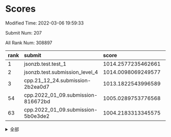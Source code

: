# Scores

Modified Time: 2022-03-06 19:59:33

Submit Num: 207

All Rank Num: 308897

| rank |               submit               |       score        |       sigma        | pk_num |
| :--- | :--------------------------------- | :----------------- | :----------------- | :----- |
| 1    | jsonzb.test.test_1                 | 1014.2577235462661 | 0.8417413068825829 | 5963   |
| 2    | jsonzb.test.submission_level_4     | 1014.0098069249577 | 0.8148281467462339 | 5974   |
| 3    | cpp.21_12_24.submission-2b2ea0d7   | 1013.1822543996589 | 0.8058388481876205 | 5968   |
| 54   | cpp.2022_01_09.submission-816672bd | 1005.0289753776568 | 0.7176693423374201 | 5971   |
| 63   | cpp.2022_01_09.submission-5b0e3de2 | 1004.2183313345575 | 0.7204877359039135 | 5971   |


<details>
<summary>全部</summary>

| rank |                 submit                 |       score        |       sigma        | pk_num |
| :--- | :------------------------------------- | :----------------- | :----------------- | :----- |
| 1    | jsonzb.test.test_1                     | 1014.2577235462661 | 0.8417413068825829 | 5963   |
| 2    | jsonzb.test.submission_level_4         | 1014.0098069249577 | 0.8148281467462339 | 5974   |
| 3    | cpp.21_12_24.submission-2b2ea0d7       | 1013.1822543996589 | 0.8058388481876205 | 5968   |
| 4    | gobigger.level_3.submission_level_3_22 | 1011.6560994335414 | 0.7561571789202345 | 5967   |
| 5    | gobigger.level_3.submission_level_3_38 | 1011.2132699227731 | 0.7687932315375785 | 5967   |
| 6    | gobigger.level_3.submission_level_3_32 | 1011.1862805183762 | 0.7771068711061382 | 5966   |
| 7    | gobigger.level_3.submission_level_3_45 | 1011.0851990260919 | 0.796810436143249  | 5966   |
| 8    | gobigger.level_3.submission_level_3_31 | 1011.0261245232929 | 0.757730005301983  | 5972   |
| 9    | gobigger.level_3.submission_level_3_46 | 1010.8288421369311 | 0.7703430038173427 | 5971   |
| 10   | gobigger.level_3.submission_level_3_4  | 1010.6982438759719 | 0.7744241017314644 | 5969   |
| 11   | gobigger.level_3.submission_level_3_12 | 1010.6640233109415 | 0.7487327316055589 | 5970   |
| 12   | gobigger.level_3.submission_level_3_27 | 1010.5956611464057 | 0.7587689850660054 | 5967   |
| 13   | gobigger.level_3.submission_level_3_23 | 1010.5387574592402 | 0.8008802754679265 | 5969   |
| 14   | gobigger.level_3.submission_level_3_48 | 1010.5386260898949 | 0.7795816956250864 | 5973   |
| 15   | gobigger.level_3.submission_level_3_6  | 1010.4894564314293 | 0.7764578188292486 | 5971   |
| 16   | gobigger.level_3.submission_level_3_26 | 1010.3185151128733 | 0.7777414447571812 | 5968   |
| 17   | gobigger.level_3.submission_level_3_20 | 1010.2615129529283 | 0.77158969779993   | 5972   |
| 18   | gobigger.level_3.submission_level_3_44 | 1010.2451171737612 | 0.7627545125980576 | 5968   |
| 19   | gobigger.level_3.submission_level_3_17 | 1010.2157485486905 | 0.7536799142643003 | 5971   |
| 20   | gobigger.level_3.submission_level_3_16 | 1010.145460841297  | 0.7833154658902401 | 5968   |
| 21   | gobigger.level_3.submission_level_3_0  | 1009.9592853368531 | 0.7450709171172366 | 5960   |
| 22   | gobigger.level_3.submission_level_3_28 | 1009.912837078603  | 0.7613194665048523 | 5967   |
| 23   | gobigger.level_3.submission_level_3_25 | 1009.855040264395  | 0.7699112241426833 | 5968   |
| 24   | gobigger.level_3.submission_level_3_21 | 1009.8483018333002 | 0.7499239830657651 | 5964   |
| 25   | gobigger.level_3.submission_level_3_9  | 1009.8079462550281 | 0.7680222442292243 | 5965   |
| 26   | gobigger.level_3.submission_level_3_19 | 1009.6745304903717 | 0.7750170177654458 | 5972   |
| 27   | gobigger.level_3.submission_level_3_35 | 1009.6498818747144 | 0.740888224161455  | 5972   |
| 28   | gobigger.level_3.submission_level_3_40 | 1009.6243581017904 | 0.7614368459424814 | 5969   |
| 29   | gobigger.level_3.submission_level_3_11 | 1009.5143473635776 | 0.7519301251470998 | 5971   |
| 30   | gobigger.level_3.submission_level_3_33 | 1009.4546077925918 | 0.7499940758673119 | 5969   |
| 31   | gobigger.level_3.submission_level_3_43 | 1009.4369173948523 | 0.7540082071508483 | 5968   |
| 32   | gobigger.level_3.submission_level_3_14 | 1009.4319303259624 | 0.7519613324569225 | 5968   |
| 33   | gobigger.level_3.submission_level_3_2  | 1009.4098348049196 | 0.7548014334773963 | 5972   |
| 34   | gobigger.level_3.submission_level_3_30 | 1009.3991763930392 | 0.7540286842580166 | 5971   |
| 35   | gobigger.level_3.submission_level_3_18 | 1009.3938897601598 | 0.7441933894229759 | 5968   |
| 36   | gobigger.level_3.submission_level_3_42 | 1009.3170207388983 | 0.7514535899082835 | 5972   |
| 37   | gobigger.level_3.submission_level_3_29 | 1009.3114560970936 | 0.7609004697218908 | 5972   |
| 38   | gobigger.level_3.submission_level_3_13 | 1009.3107869942324 | 0.7540645112525495 | 5963   |
| 39   | gobigger.level_3.submission_level_3_36 | 1009.2546053724492 | 0.7352502788687886 | 5968   |
| 40   | gobigger.level_3.submission_level_3_8  | 1009.2516569145373 | 0.7514012782935924 | 5968   |
| 41   | gobigger.level_3.submission_level_3_34 | 1009.2186166913002 | 0.7633661182198471 | 5965   |
| 42   | gobigger.level_3.submission_level_3_10 | 1009.2142687626794 | 0.7660678370465296 | 5967   |
| 43   | gobigger.level_3.submission_level_3_47 | 1009.1733206277594 | 0.7484842825136965 | 5967   |
| 44   | gobigger.level_3.submission_level_3_7  | 1009.1700104122039 | 0.7605491099577899 | 5970   |
| 45   | gobigger.level_3.submission_level_3_41 | 1009.0501561946547 | 0.746799941488966  | 5969   |
| 46   | gobigger.level_3.submission_level_3_15 | 1009.0311453812627 | 0.76184848810569   | 5966   |
| 47   | gobigger.level_3.submission_level_3_1  | 1008.9905057458997 | 0.7478660917497788 | 5968   |
| 48   | gobigger.level_3.submission_level_3_39 | 1008.8711597472284 | 0.754824137892333  | 5975   |
| 49   | gobigger.level_3.submission_level_3_49 | 1008.7178844289966 | 0.7500225240960967 | 5972   |
| 50   | gobigger.level_3.submission_level_3_37 | 1008.5517651920694 | 0.7368993246120668 | 5969   |
| 51   | gobigger.level_3.submission_level_3_24 | 1008.5360593029457 | 0.737135937930901  | 5972   |
| 52   | gobigger.level_3.submission_level_3_5  | 1008.4693756977193 | 0.742120284824016  | 5969   |
| 53   | gobigger.level_3.submission_level_3_3  | 1007.1360319179756 | 0.7263887425399128 | 5966   |
| 54   | cpp.2022_01_09.submission-816672bd     | 1005.0289753776568 | 0.7176693423374201 | 5971   |
| 55   | gobigger.level_1.submission_level_1_4  | 1004.8004374814409 | 0.7333296845969781 | 5964   |
| 56   | gobigger.level_1.submission_level_1_10 | 1004.7812870615624 | 0.7299875178464774 | 5973   |
| 57   | gobigger.level_1.submission_level_1_36 | 1004.5027159676036 | 0.7308159738118054 | 5969   |
| 58   | gobigger.level_1.submission_level_1_24 | 1004.4869225280912 | 0.7165920355945595 | 5974   |
| 59   | gobigger.level_1.submission_level_1_37 | 1004.4582343054869 | 0.7156497712085078 | 5975   |
| 60   | gobigger.level_1.submission_level_1_9  | 1004.4563488052311 | 0.7140182400226045 | 5967   |
| 61   | gobigger.level_1.submission_level_1_16 | 1004.4475590280774 | 0.720515512160053  | 5966   |
| 62   | gobigger.level_1.submission_level_1_46 | 1004.4312831388569 | 0.7030573001073716 | 5971   |
| 63   | cpp.2022_01_09.submission-5b0e3de2     | 1004.2183313345575 | 0.7204877359039135 | 5971   |
| 64   | gobigger.level_1.submission_level_1_34 | 1004.1804576482689 | 0.7169396522674039 | 5970   |
| 65   | gobigger.level_1.submission_level_1_43 | 1004.0614464364648 | 0.7287768881650053 | 5967   |
| 66   | gobigger.level_1.submission_level_1_12 | 1003.9864066778173 | 0.7150887782110317 | 5968   |
| 67   | gobigger.level_1.submission_level_1_27 | 1003.9705254272085 | 0.7179614696603965 | 5968   |
| 68   | gobigger.level_1.submission_level_1_41 | 1003.868765298565  | 0.7118563464251241 | 5971   |
| 69   | gobigger.level_1.submission_level_1_45 | 1003.865125467753  | 0.7198198408473584 | 5964   |
| 70   | gobigger.level_1.submission_level_1_32 | 1003.8527931347999 | 0.7294938409427759 | 5967   |
| 71   | gobigger.level_1.submission_level_1_39 | 1003.789730379601  | 0.6972069344359754 | 5970   |
| 72   | gobigger.level_1.submission_level_1_19 | 1003.7363715346794 | 0.7146457962593551 | 5975   |
| 73   | gobigger.level_1.submission_level_1_17 | 1003.6287868659782 | 0.7112808389756873 | 5963   |
| 74   | gobigger.level_1.submission_level_1_2  | 1003.552002534218  | 0.7262855662482745 | 5972   |
| 75   | gobigger.level_1.submission_level_1_15 | 1003.5209425570856 | 0.7170378853990125 | 5971   |
| 76   | gobigger.level_1.submission_level_1_48 | 1003.4925069375944 | 0.7137955999047236 | 5968   |
| 77   | gobigger.level_1.submission_level_1_25 | 1003.2923263656064 | 0.7233347709392408 | 5966   |
| 78   | gobigger.level_1.submission_level_1_49 | 1003.2871939192734 | 0.7069897301245507 | 5970   |
| 79   | gobigger.level_1.submission_level_1_7  | 1003.242032934482  | 0.7097384908034025 | 5968   |
| 80   | gobigger.level_1.submission_level_1_8  | 1003.2398006255806 | 0.7133069818419332 | 5967   |
| 81   | gobigger.level_1.submission_level_1_47 | 1003.2048044641917 | 0.723928097565072  | 5964   |
| 82   | gobigger.level_1.submission_level_1_38 | 1003.1711248548758 | 0.7171232656768753 | 5971   |
| 83   | gobigger.level_1.submission_level_1_28 | 1003.1338846689468 | 0.6999817617304167 | 5973   |
| 84   | gobigger.level_1.submission_level_1_30 | 1003.080113722354  | 0.721798489318206  | 5975   |
| 85   | gobigger.level_1.submission_level_1_5  | 1003.0538217430382 | 0.7070920681325157 | 5973   |
| 86   | gobigger.level_1.submission_level_1_14 | 1003.0475603614718 | 0.716516423687531  | 5967   |
| 87   | gobigger.level_1.submission_level_1_13 | 1003.0412190841552 | 0.7146531496308796 | 5964   |
| 88   | gobigger.level_1.submission_level_1_3  | 1003.0405443357556 | 0.7038868199064623 | 5971   |
| 89   | gobigger.level_1.submission_level_1_20 | 1003.0107842347151 | 0.7074720922065963 | 5967   |
| 90   | gobigger.level_1.submission_level_1_44 | 1002.9872304060208 | 0.7076220959084046 | 5966   |
| 91   | gobigger.level_1.submission_level_1_6  | 1002.8888860696442 | 0.7242345239156585 | 5971   |
| 92   | gobigger.level_1.submission_level_1_18 | 1002.8530103923821 | 0.720796554455633  | 5968   |
| 93   | gobigger.level_1.submission_level_1_0  | 1002.8106346157016 | 0.7114412063409096 | 5972   |
| 94   | gobigger.level_1.submission_level_1_35 | 1002.7854120535036 | 0.7217593766331437 | 5970   |
| 95   | gobigger.level_1.submission_level_1_31 | 1002.740670829713  | 0.7154914747133566 | 5973   |
| 96   | gobigger.level_1.submission_level_1_21 | 1002.6385243400246 | 0.725006302271726  | 5970   |
| 97   | gobigger.level_1.submission_level_1_33 | 1002.6209497075536 | 0.7112045855580329 | 5972   |
| 98   | gobigger.level_1.submission_level_1_11 | 1002.5953247974003 | 0.7136994685833588 | 5965   |
| 99   | gobigger.level_1.submission_level_1_26 | 1002.5407301494233 | 0.7165753665660778 | 5971   |
| 100  | gobigger.level_1.submission_level_1_29 | 1002.4757228581676 | 0.7076494601321708 | 5971   |
| 101  | gobigger.level_1.submission_level_1_1  | 1002.323010161412  | 0.7213804673518367 | 5971   |
| 102  | gobigger.level_1.submission_level_1_22 | 1002.2535835253725 | 0.7075751958020576 | 5967   |
| 103  | gobigger.level_1.submission_level_1_40 | 1002.2242113536893 | 0.7344543286767343 | 5964   |
| 104  | gobigger.level_1.submission_level_1_42 | 1001.7946263450478 | 0.7089337196495922 | 5973   |
| 105  | gobigger.level_1.submission_level_1_23 | 1001.6710834958077 | 0.7093396573331442 | 5968   |
| 106  | gobigger.random.submission_random_25   | 997.4302408887918  | 0.7030156463998584 | 5970   |
| 107  | gobigger.random.submission_random_4    | 997.3728657054488  | 0.7118792547868491 | 5970   |
| 108  | gobigger.random.submission_random_40   | 997.1768718381214  | 0.7150799169251045 | 5973   |
| 109  | gobigger.random.submission_random_49   | 997.1108267242196  | 0.7097881222024953 | 5967   |
| 110  | gobigger.random.submission_random_44   | 997.1045007090967  | 0.7033542864006792 | 5971   |
| 111  | gobigger.random.submission_random_13   | 997.0905758084898  | 0.715587895670475  | 5966   |
| 112  | gobigger.random.submission_random_28   | 997.0096475278476  | 0.6985260860980126 | 5970   |
| 113  | gobigger.random.submission_random_6    | 996.8843585423182  | 0.7167372942740898 | 5972   |
| 114  | gobigger.random.submission_random_1    | 996.8583327695538  | 0.6961437850436607 | 5968   |
| 115  | gobigger.random.submission_random_42   | 996.7986926413785  | 0.7077344281903847 | 5965   |
| 116  | gobigger.random.submission_random_36   | 996.7504387460874  | 0.6947917633030223 | 5964   |
| 117  | gobigger.random.submission_random_34   | 996.6738499113088  | 0.7073004390093204 | 5970   |
| 118  | gobigger.random.submission_random_39   | 996.6537504692051  | 0.7118271168051318 | 5963   |
| 119  | gobigger.random.submission_random_0    | 996.5025470650288  | 0.7072686192447036 | 5966   |
| 120  | gobigger.random.submission_random_38   | 996.4813320351203  | 0.6988947880825201 | 5966   |
| 121  | gobigger.random.submission_random_15   | 996.4042088854726  | 0.7100062249918848 | 5965   |
| 122  | gobigger.random.submission_random_43   | 996.344889136071   | 0.7127955785930321 | 5967   |
| 123  | gobigger.random.submission_random_19   | 996.3270901445757  | 0.7097255986245211 | 5972   |
| 124  | gobigger.random.submission_random_23   | 996.3036227178443  | 0.7044049876206591 | 5968   |
| 125  | gobigger.random.submission_random_14   | 996.2970020410755  | 0.7177578528899962 | 5968   |
| 126  | gobigger.random.submission_random_9    | 996.1526766543503  | 0.7059823577807337 | 5971   |
| 127  | gobigger.random.submission_random_26   | 996.1199552325523  | 0.7042849476899684 | 5972   |
| 128  | gobigger.random.submission_random_29   | 995.9881649648155  | 0.7147563452400069 | 5968   |
| 129  | gobigger.random.submission_random_35   | 995.9305015999433  | 0.7169498440905523 | 5966   |
| 130  | gobigger.random.submission_random_21   | 995.9198013186349  | 0.7096904045470124 | 5972   |
| 131  | gobigger.random.submission_random_3    | 995.9066290512908  | 0.7199905392717957 | 5969   |
| 132  | gobigger.random.submission_random_32   | 995.9020596875363  | 0.7170396556864173 | 5972   |
| 133  | gobigger.random.submission_random_20   | 995.8797404787468  | 0.7030550093990997 | 5967   |
| 134  | gobigger.random.submission_random_33   | 995.8336401744773  | 0.7014086620702097 | 5969   |
| 135  | gobigger.random.submission_random_46   | 995.8154463400607  | 0.7101946044707138 | 5969   |
| 136  | gobigger.random.submission_random_16   | 995.7852765919932  | 0.7088681285942864 | 5977   |
| 137  | gobigger.random.submission_random_7    | 995.7475265098703  | 0.7013450939618469 | 5970   |
| 138  | gobigger.random.submission_random_41   | 995.6686817014323  | 0.712390897456193  | 5972   |
| 139  | gobigger.random.submission_random_12   | 995.6650264141671  | 0.7013332138430705 | 5974   |
| 140  | gobigger.random.submission_random_10   | 995.6279841695167  | 0.7207643023382346 | 5972   |
| 141  | gobigger.random.submission_random_27   | 995.6143460735127  | 0.7224981458627541 | 5970   |
| 142  | gobigger.random.submission_random_24   | 995.5513061691661  | 0.7038989051697104 | 5970   |
| 143  | gobigger.random.submission_random_22   | 995.513179399034   | 0.7009200645994059 | 5971   |
| 144  | gobigger.random.submission_random_37   | 995.4864011918912  | 0.7147293001799343 | 5970   |
| 145  | gobigger.random.submission_random_47   | 995.4691685989051  | 0.7147950268212457 | 5974   |
| 146  | gobigger.random.submission_random_8    | 995.3364587069867  | 0.7158017094790051 | 5971   |
| 147  | gobigger.random.submission_random_45   | 995.3180030588943  | 0.7108021175671438 | 5966   |
| 148  | gobigger.random.submission_random_11   | 995.3017365085111  | 0.7235388535380533 | 5965   |
| 149  | gobigger.random.submission_random_18   | 995.2802973513996  | 0.6996465184327003 | 5968   |
| 150  | gobigger.random.submission_random_48   | 995.2089160928647  | 0.7088064448564886 | 5968   |
| 151  | gobigger.random.submission_random_2    | 994.866909025597   | 0.72192842046855   | 5969   |
| 152  | gobigger.random.submission_random_30   | 994.6046131947417  | 0.7112900197083096 | 5971   |
| 153  | gobigger.random.submission_random_31   | 994.5383175227793  | 0.7230622780892737 | 5968   |
| 154  | gobigger.random.submission_random_17   | 994.2005146551903  | 0.7195424214254752 | 5969   |
| 155  | gobigger.level_2.submission_level_2_24 | 994.08089423384    | 0.7233565429706236 | 5967   |
| 156  | gobigger.level_2.submission_level_2_14 | 993.8553291440627  | 0.7567104128546722 | 5967   |
| 157  | gobigger.random.submission_random_5    | 993.8451892506591  | 0.7322801482743647 | 5970   |
| 158  | gobigger.level_2.submission_level_2_41 | 993.6717197448412  | 0.7256538310265463 | 5969   |
| 159  | gobigger.level_2.submission_level_2_25 | 993.5243344093708  | 0.7542107393203286 | 5968   |
| 160  | gobigger.level_2.submission_level_2_7  | 993.5236495401139  | 0.7400218290601759 | 5968   |
| 161  | gobigger.level_2.submission_level_2_12 | 993.5074242164945  | 0.7158827199815399 | 5970   |
| 162  | gobigger.level_2.submission_level_2_34 | 993.4601228951944  | 0.7308661702975799 | 5970   |
| 163  | gobigger.level_2.submission_level_2_20 | 993.4413398151236  | 0.7377386376885302 | 5963   |
| 164  | gobigger.level_2.submission_level_2_3  | 993.413122916109   | 0.7362795345456429 | 5973   |
| 165  | gobigger.level_2.submission_level_2_22 | 993.3600272433648  | 0.7442946075800696 | 5969   |
| 166  | gobigger.level_2.submission_level_2_9  | 993.34115280617    | 0.7410164267714598 | 5966   |
| 167  | gobigger.level_2.submission_level_2_23 | 993.3208755543951  | 0.7388170349849581 | 5976   |
| 168  | gobigger.level_2.submission_level_2_13 | 993.2454067752711  | 0.7398259596993845 | 5976   |
| 169  | gobigger.level_2.submission_level_2_44 | 993.0674980386282  | 0.7337957010349083 | 5965   |
| 170  | gobigger.level_2.submission_level_2_47 | 993.0116116191143  | 0.729731819315079  | 5969   |
| 171  | gobigger.level_2.submission_level_2_39 | 992.8781140316429  | 0.7275374884352264 | 5964   |
| 172  | gobigger.level_2.submission_level_2_29 | 992.7839817893517  | 0.7400181695944537 | 5969   |
| 173  | gobigger.level_2.submission_level_2_10 | 992.7067584651026  | 0.7490001958565897 | 5967   |
| 174  | gobigger.level_2.submission_level_2_42 | 992.6050652350243  | 0.7373641625914727 | 5971   |
| 175  | gobigger.level_2.submission_level_2_19 | 992.5929290089119  | 0.7367561146503041 | 5970   |
| 176  | gobigger.level_2.submission_level_2_6  | 992.4416755530616  | 0.7354128352800939 | 5971   |
| 177  | gobigger.level_2.submission_level_2_27 | 992.3420539657905  | 0.7308887392142739 | 5969   |
| 178  | gobigger.level_2.submission_level_2_1  | 992.328191225183   | 0.7431807213749442 | 5969   |
| 179  | gobigger.level_2.submission_level_2_30 | 992.2646521803246  | 0.7525377974239523 | 5972   |
| 180  | gobigger.level_2.submission_level_2_46 | 992.221230419718   | 0.7593765354188725 | 5966   |
| 181  | gobigger.level_2.submission_level_2_21 | 992.2127164658689  | 0.7527323170103212 | 5968   |
| 182  | gobigger.level_2.submission_level_2_40 | 992.1714370168432  | 0.7421913735539323 | 5970   |
| 183  | gobigger.level_2.submission_level_2_8  | 992.1674127016286  | 0.7539935253929193 | 5967   |
| 184  | gobigger.level_2.submission_level_2_0  | 992.1638804667145  | 0.7539950136962894 | 5974   |
| 185  | gobigger.level_2.submission_level_2_49 | 992.0338865515988  | 0.7557425123311461 | 5968   |
| 186  | gobigger.level_2.submission_level_2_2  | 991.9772830118977  | 0.7353204183129879 | 5966   |
| 187  | gobigger.level_2.submission_level_2_43 | 991.9054968405122  | 0.747522805135979  | 5969   |
| 188  | gobigger.level_2.submission_level_2_5  | 991.8730332607887  | 0.7458580329309012 | 5969   |
| 189  | gobigger.level_2.submission_level_2_18 | 991.7412550846427  | 0.763323802909704  | 5969   |
| 190  | gobigger.level_2.submission_level_2_36 | 991.4602923340559  | 0.7436102791416377 | 5972   |
| 191  | gobigger.level_2.submission_level_2_31 | 991.4199793700842  | 0.7669334937738767 | 5971   |
| 192  | gobigger.level_2.submission_level_2_38 | 991.3686637864935  | 0.7715675293008027 | 5969   |
| 193  | gobigger.level_2.submission_level_2_15 | 991.3445496161672  | 0.7778732392860424 | 5968   |
| 194  | gobigger.level_2.submission_level_2_11 | 991.3382714619524  | 0.7457667064480181 | 5968   |
| 195  | gobigger.level_2.submission_level_2_45 | 991.2656851330186  | 0.7431511477355216 | 5964   |
| 196  | gobigger.level_2.submission_level_2_33 | 991.1707966174187  | 0.7550460744526323 | 5970   |
| 197  | gobigger.level_2.submission_level_2_32 | 991.1413802203047  | 0.7732386470957548 | 5967   |
| 198  | gobigger.level_2.submission_level_2_4  | 991.0305741826837  | 0.7455333854612726 | 5967   |
| 199  | gobigger.level_2.submission_level_2_26 | 991.0275152156345  | 0.7519510011516687 | 5976   |
| 200  | gobigger.level_2.submission_level_2_17 | 990.8723015358064  | 0.7394514913252942 | 5969   |
| 201  | gobigger.level_2.submission_level_2_48 | 990.8346532654816  | 0.7475563690940175 | 5967   |
| 202  | gobigger.level_2.submission_level_2_37 | 990.8307521535726  | 0.7499475844606642 | 5967   |
| 203  | gobigger.level_2.submission_level_2_35 | 990.6240775396143  | 0.7567600415003449 | 5965   |
| 204  | gobigger.level_2.submission_level_2_16 | 990.3858816202589  | 0.770485400043834  | 5966   |
| 205  | gobigger.level_2.submission_level_2_28 | 989.8963635598242  | 0.7713555940403519 | 5970   |
| 206  | gobigger.none.submission_none_0        | 976.1310297616661  | 1.465480423092602  | 5972   |
| 207  | gobigger.none.submission_none_1        | 975.8339211490662  | 1.4294803988422442 | 5973   |

</details>